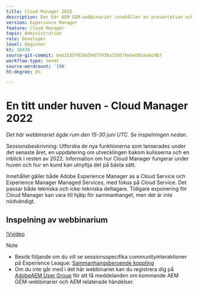 ```yaml
---
title: Cloud Manager 2022
description: Det här AEM GEM-webbinariet innehåller en presentation och en demonstration om följande:Utforska de nya funktionerna som släpptes förra året, en uppdatering bakom kulisserna ... (Beskrivningarna ska vara mellan 60 och 160 tecken)
version: Experience Manager
feature: Cloud Manager
topic: Administration
role: Developer
level: Beginner
kt: 10470
source-git-commit: beb1535f026b59d77039a3395f0ebed01ea0c9b7
workflow-type: tm+mt
source-wordcount: '190'
ht-degree: 0%

---
```



# En titt under huven - Cloud Manager 2022

*Det här webbinariet ägde rum den 15-30 juni UTC. Se inspelningen nedan.*

Sessionsbeskrivning: Utforska de nya funktionerna som lanserades under det senaste året, en uppdatering om utvecklingen bakom kulisserna och en inblick i resten av 2022. Information om hur Cloud Manager fungerar under huven och hur en kund kan utnyttja det på bästa sätt.  

Innehållet gäller både Adobe Experience Manager as a Cloud Service och Experience Manager Managed Services, med fokus på Cloud Service. Det passar både tekniska och icke-tekniska deltagare. Tidigare exponering för Cloud Manager kan vara till hjälp för sammanhanget, men det är inte nödvändigt.

## Inspelning av webbinarium

[!Vvideo](https://video.tv.adobe.com/v/343876)

>[!NOTE]
>
>* Besök följande om du vill se sessionsspecifika communityinteraktioner på Experience League: [Sammanhangsberoende koppling](https://adobe.ly/3O0rdzd)
>* Om du inte går med i det här webbinariet kan du registrera dig på [AdobeAEM User Group](https://aem-augs.adobe.com/) för att få meddelanden om kommande AEM GEM-webbinarier och AEM relaterade händelser.

